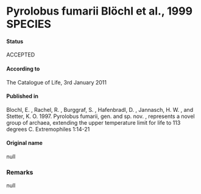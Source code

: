 Pyrolobus fumarii Blöchl et al., 1999 SPECIES
=======

#### Status
ACCEPTED

#### According to
The Catalogue of Life, 3rd January 2011

#### Published in
Blochl, E. , Rachel, R. , Burggraf, S. , Hafenbradl, D. , Jannasch, H. W. , and Stetter, K. O. 1997. Pyrolobus fumarii, gen. and sp. nov. , represents a novel group of archaea, extending the upper temperature limit for life to 113 degrees C. Extremophiles 1:14-21

#### Original name
null

### Remarks
null